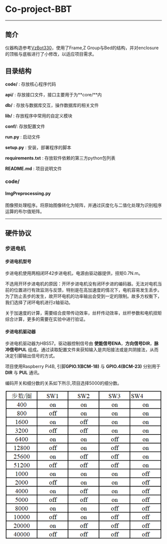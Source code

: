 # Co-project-BBT

- - -

## 简介

仪器构造参考[VzBot330](https://github.com/VzBoT3D/VzBoT-Vz330)，使用了Frame,Z Group与Bed的结构，并对enclosure的顶板与底板进行了小修改，以适应项目需求。

## 目录结构

**code/** : 存放核心程序代码

**api/** : 存放接口文件，接口主要用于为**core/**内

**db/** : 存放与数据库交互，操作数据库的相关文件

**lib/** : 存放程序中常用的自定义模块

**conf/**: 存放配置文件

**run.py** : 启动文件

**setup.py** : 安装，部署程序的脚本

**requirements.txt** : 存放软件依赖的第三方python包列表

**README.md** : 项目说明文件

### **code/**

#### ImgPreprocessing.py
图像预处理程序。将原始图像转化为矩阵，并通过灰度化与二值化处理为识别程序运算的布尔值矩阵。


- - -
## 硬件协议

### 步进电机

#### 步进电机型号

步进电机使用两相闭环42步进电机，电源由驱动器提供，扭矩0.7N.m。

不选用开环步进电机的原因：开环步进电机没有闭环步进的编码器。无法对电机当前的位置进行有效监测与反馈，特别是在高加速度的情况下，电机容易发生丢步。为了防止丢步的发生，故开环电机的功率输出会受到一定的限制。故多方权衡下，我们选择了闭环电机进行z轴驱动。

关于加速度的计算，需要结合皮带传动效率，丝杆传动效率，丝杆参数和电机扭矩综合计算，更多的需要在实验中进行验证。

#### 步进电机驱动器

步进电机驱动器为HBS57。驱动器控制信号由 **使能信号ENA**，**方向信号DIR**，**脉冲信号PUL** 组成。通过读取配置文件来获知输入是共阳接法或是共阴接法，从而决定引脚输出信号的方式。

项目使用Raspberry Pi4B, 引脚**GPIO.1(BCM-18)** 与 **GPIO.4(BCM-23)** 分别用于 **DIR** 与 **PUL** 通讯。

编码开关和细分数的关系如下所示,项目选择5000的细分数。

![编码开关和细分数的关系](https://raw.githubusercontent.com/FerdinandLin/img/main/2022/project_bbt/sw%26microsteps.png)
